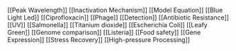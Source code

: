 [[Peak Wavelength]]
[[Inactivation Mechanism]]
[[Model Equation]]
[[Blue Light Led]]
[[Ciprofloxacin]]
[[Phage]]
[[Detection]]
[[Antibiotic Resistance]]
[[UV]]
[[Salmonella]]
[[Titanium dioxide]]
[[Escherichia Coli]]
[[Leafy Green]]
[[Genome comparison]]
[[Listeria]]
[[Food safety]]
[[Gene Expression]]
[[Stress Recovery]]
[[High-pressure Processing]]
